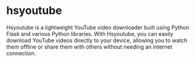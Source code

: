 # hsyoutube

Hsyoutube is a lightweight YouTube video downloader built using Python Flask and various Python libraries. With Hsyoutube, you can easily download YouTube videos directly to your device, allowing you to watch them offline or share them with others without needing an internet connection.
